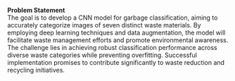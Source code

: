 **Problem Statement**   
The goal is to develop a CNN model for garbage classification, aiming to accurately categorize images of seven distinct waste materials. By employing deep learning techniques and data augmentation, the model will facilitate waste management efforts and promote environmental awareness. The challenge lies in achieving robust classification performance across diverse waste categories while preventing overfitting. Successful implementation promises to contribute significantly to waste reduction and recycling initiatives.